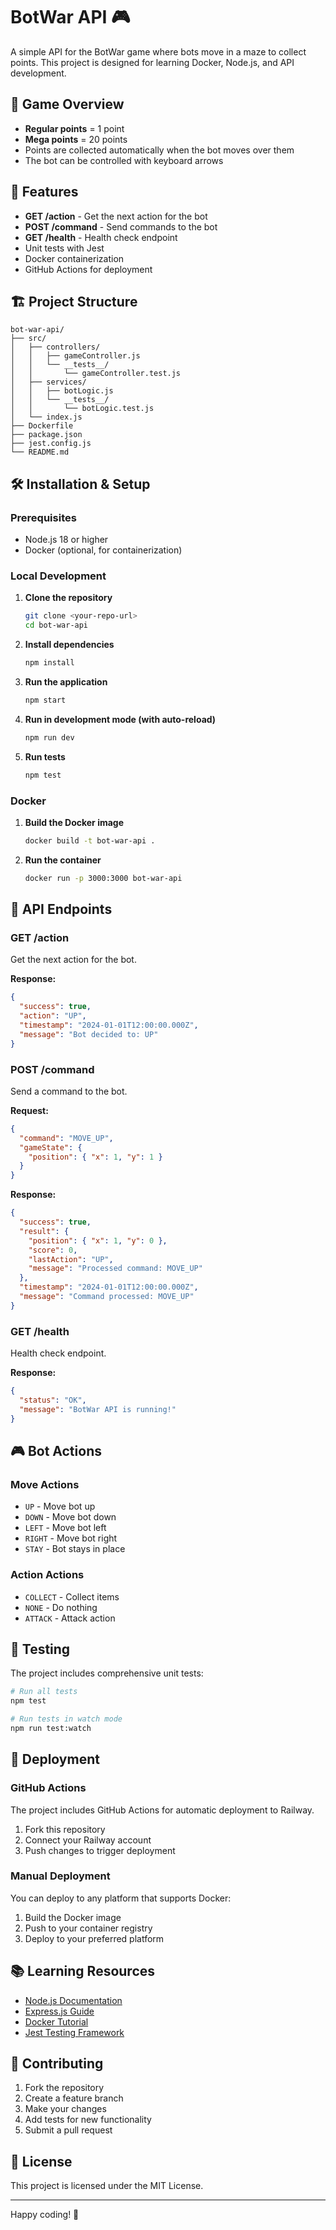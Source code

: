 # BotWar API 🎮

A simple API for the BotWar game where bots move in a maze to collect points. This project is designed for learning Docker, Node.js, and API development.

## 🎯 Game Overview

- **Regular points** = 1 point
- **Mega points** = 20 points
- Points are collected automatically when the bot moves over them
- The bot can be controlled with keyboard arrows

## 🚀 Features

- **GET /action** - Get the next action for the bot
- **POST /command** - Send commands to the bot
- **GET /health** - Health check endpoint
- Unit tests with Jest
- Docker containerization
- GitHub Actions for deployment

## 🏗️ Project Structure

```
bot-war-api/
├── src/
│   ├── controllers/
│   │   ├── gameController.js
│   │   └── __tests__/
│   │       └── gameController.test.js
│   ├── services/
│   │   ├── botLogic.js
│   │   └── __tests__/
│   │       └── botLogic.test.js
│   └── index.js
├── Dockerfile
├── package.json
├── jest.config.js
└── README.md
```

## 🛠️ Installation & Setup

### Prerequisites
- Node.js 18 or higher
- Docker (optional, for containerization)

### Local Development

1. **Clone the repository**
   ```bash
   git clone <your-repo-url>
   cd bot-war-api
   ```

2. **Install dependencies**
   ```bash
   npm install
   ```

3. **Run the application**
   ```bash
   npm start
   ```

4. **Run in development mode (with auto-reload)**
   ```bash
   npm run dev
   ```

5. **Run tests**
   ```bash
   npm test
   ```

### Docker

1. **Build the Docker image**
   ```bash
   docker build -t bot-war-api .
   ```

2. **Run the container**
   ```bash
   docker run -p 3000:3000 bot-war-api
   ```

## 📡 API Endpoints

### GET /action
Get the next action for the bot.

**Response:**
```json
{
  "success": true,
  "action": "UP",
  "timestamp": "2024-01-01T12:00:00.000Z",
  "message": "Bot decided to: UP"
}
```

### POST /command
Send a command to the bot.

**Request:**
```json
{
  "command": "MOVE_UP",
  "gameState": {
    "position": { "x": 1, "y": 1 }
  }
}
```

**Response:**
```json
{
  "success": true,
  "result": {
    "position": { "x": 1, "y": 0 },
    "score": 0,
    "lastAction": "UP",
    "message": "Processed command: MOVE_UP"
  },
  "timestamp": "2024-01-01T12:00:00.000Z",
  "message": "Command processed: MOVE_UP"
}
```

### GET /health
Health check endpoint.

**Response:**
```json
{
  "status": "OK",
  "message": "BotWar API is running!"
}
```

## 🎮 Bot Actions

### Move Actions
- `UP` - Move bot up
- `DOWN` - Move bot down
- `LEFT` - Move bot left
- `RIGHT` - Move bot right
- `STAY` - Bot stays in place

### Action Actions
- `COLLECT` - Collect items
- `NONE` - Do nothing
- `ATTACK` - Attack action

## 🧪 Testing

The project includes comprehensive unit tests:

```bash
# Run all tests
npm test

# Run tests in watch mode
npm run test:watch
```

## 🚀 Deployment

### GitHub Actions
The project includes GitHub Actions for automatic deployment to Railway.

1. Fork this repository
2. Connect your Railway account
3. Push changes to trigger deployment

### Manual Deployment
You can deploy to any platform that supports Docker:

1. Build the Docker image
2. Push to your container registry
3. Deploy to your preferred platform

## 📚 Learning Resources

- [Node.js Documentation](https://nodejs.org/docs/)
- [Express.js Guide](https://expressjs.com/)
- [Docker Tutorial](https://docs.docker.com/get-started/)
- [Jest Testing Framework](https://jestjs.io/docs/getting-started)

## 🤝 Contributing

1. Fork the repository
2. Create a feature branch
3. Make your changes
4. Add tests for new functionality
5. Submit a pull request

## 📄 License

This project is licensed under the MIT License.

---

Happy coding! 🎉 